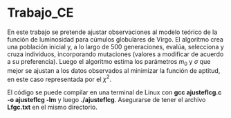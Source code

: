# Trabajo_CE
En este trabajo se pretende ajustar observaciones al modelo teórico de la función de luminosidad para cúmulos globulares de Virgo. El algoritmo crea una población inicial y, a lo largo de 500 generaciones, evalúa, selecciona y cruza individuos, incorporando mutaciones (valores a modificar de acuerdo a su preferencia). Luego el algoritmo estima los parámetros $m_0$ y $\sigma$ que mejor se ajustan a los datos observados al minimizar la función de aptitud, en este caso representada por el $\chi^{2}$. 

El código se puede compilar en una terminal de Linux con **gcc ajusteflcg.c -o ajusteflcg -lm** y luego **./ajusteflcg**.
Asegurarse de tener el archivo **Lfgc.txt** en el mismo directorio.

